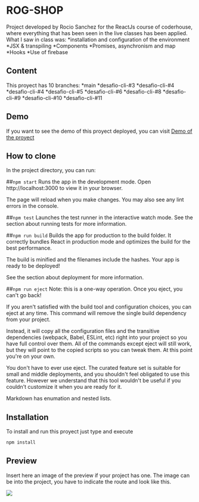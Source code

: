 # ROG-SHOP
Project developed by Rocio Sanchez for the ReactJs course of coderhouse, where everything that has been seen in the live classes has been applied. What I saw in class was:
  *installation and configuration of the environment
  *JSX & transpiling
  *Components
  *Promises, asynchronism and map
  *Hooks
  *Use of firebase

## Content
This proyect has 10 branches:
  *main
  *desafio-cli-#3
  *desafio-cli-#4
  *desafio-cli-#4
  *desafio-cli-#5
  *desafio-cli-#6
  *desafio-cli-#8
  *desafio-cli-#9
  *desafio-cli-#10
  *desafio-cli-#11

## Demo
If you want to see the demo of this proyect deployed, you can visit [Demo of the proyect](https://anabelisa.co/tips-para-hacer-un-buen-readme-md/)

## How to clone
In the project directory, you can run:

##`npm start`
Runs the app in the development mode.
Open http://localhost:3000 to view it in your browser.

The page will reload when you make changes.
You may also see any lint errors in the console.

##`npm test`
Launches the test runner in the interactive watch mode.
See the section about running tests for more information.

##`npm run build`
Builds the app for production to the build folder.
It correctly bundles React in production mode and optimizes the build for the best performance.

The build is minified and the filenames include the hashes.
Your app is ready to be deployed!

See the section about deployment for more information.

##`npm run eject`
Note: this is a one-way operation. Once you eject, you can't go back!

If you aren't satisfied with the build tool and configuration choices, you can eject at any time. This command will remove the single build dependency from your project.

Instead, it will copy all the configuration files and the transitive dependencies (webpack, Babel, ESLint, etc) right into your project so you have full control over them. All of the commands except eject will still work, but they will point to the copied scripts so you can tweak them. At this point you're on your own.

You don't have to ever use eject. The curated feature set is suitable for small and middle deployments, and you shouldn't feel obligated to use this feature. However we understand that this tool wouldn't be useful if you couldn't customize it when you are ready for it.

Markdown has enumation and nested lists.

## Installation
To install and run this proyect just type and execute
```bash
npm install
```
## Preview
Insert here an image of the preview if your project has one. The image can be into the project, you have to indicate the route and look like this.

![](/preview.jpg)

